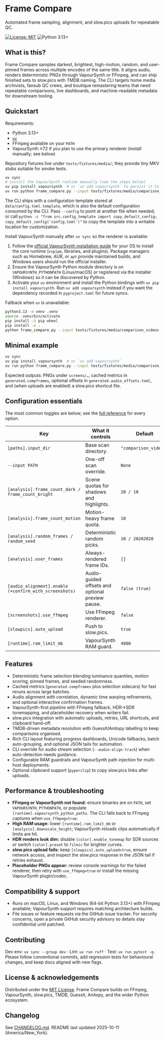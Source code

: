 # Frame Compare

Automated frame sampling, alignment, and slow.pics uploads for repeatable QC.

<!-- tags: frame comparison, ffmpeg, vapoursynth, slow.pics, tmdb, cli -->

[![License: MIT](https://img.shields.io/badge/license-MIT-blue.svg)](LICENSE)
![Python 3.13+](https://img.shields.io/badge/python-3.13+-3776ab.svg)

## What is this?

Frame Compare samples darkest, brightest, high-motion, random, and
user-pinned frames across multiple encodes of the same title. It aligns
audio, renders deterministic PNGs through VapourSynth or FFmpeg, and can
ship finished sets to slow.pics with TMDB naming. The CLI targets home
media archivists, fansub QC crews, and boutique remastering teams that
need repeatable comparisons, live dashboards, and machine-readable
metadata for downstream tooling.

## Quickstart

Requirements:

- Python 3.13+
- [`uv`](https://docs.astral.sh/uv/)
- FFmpeg available on your `PATH`
- VapourSynth ≥72 if you plan to use the primary renderer (install manually; see below)

Repository fixtures live under `tests/fixtures/media/`; they provide
tiny MKV stubs suitable for smoke tests.

```bash
uv sync
# install the VapourSynth runtime manually (see the steps below)
uv pip install vapoursynth  # or `uv add vapoursynth` to persist it to your project
uv run python frame_compare.py --input tests/fixtures/media/comparison_videos
```

The CLI ships with a configuration template stored at `data/config.toml.template`, which is also the default configuration consumed by the CLI. Pass `--config` to point at another file when needed, or call `python -c "from src.config_template import copy_default_config; copy_default_config('config.toml')"` to copy the template into a writable location for customization.

Install VapourSynth manually after `uv sync` so the renderer is available:

1. Follow the [official VapourSynth installation guide](https://www.vapoursynth.com/doc/installation.html) for your OS to install the core runtime (`vspipe`, libraries, and plugins). Package managers such as Homebrew, AUR, or `apt` provide maintained builds, and Windows users should run the official installer.
2. Ensure the VapourSynth Python module directory is on `VAPOURSYNTH_PYTHONPATH` (Linux/macOS) or registered via the installer (Windows) so it can be discovered by Python.
3. Activate your `uv` environment and install the Python bindings with `uv pip install vapoursynth`. Run `uv add vapoursynth` instead if you want the dependency recorded in `pyproject.toml` for future syncs.

Fallback when `uv` is unavailable:

```bash
python3.13 -m venv .venv
source .venv/bin/activate
pip install -U pip wheel
pip install -e .
python frame_compare.py --input tests/fixtures/media/comparison_videos
```

## Minimal example

```bash
uv sync
uv pip install vapoursynth  # or `uv add vapoursynth`
uv run python frame_compare.py --input tests/fixtures/media/comparison_videos
```

Expected outputs: PNGs under `screens/…`, cached metrics in
`generated.compframes`, optional offsets in
`generated.audio_offsets.toml`, and (when uploads are enabled) a
slow.pics shortcut file.

## Configuration essentials

The most common toggles are below; see the
[full reference](docs/README_REFERENCE.md) for every option.

<!-- markdownlint-disable MD013 -->
| Key | What it controls | Default | Example |
| --- | --- | --- | --- |
| `[paths].input_dir` | Base scan directory. | `"comparison_videos"` | `input_dir="comparison_videos"` |
| `--input PATH` | One-off scan override. | `None` | `--input /data/releases` |
| `[analysis].frame_count_dark / frame_count_bright` | Scene quotas for shadows and highlights. | `20 / 10` | `frame_count_dark=12` |
| `[analysis].frame_count_motion` | Motion-heavy frame quota. | `10` | `frame_count_motion=24` |
| `[analysis].random_frames / random_seed` | Deterministic random picks. | `10 / 20202020` | `random_frames=8` |
| `[analysis].user_frames` | Always-rendered frame IDs. | `[]` | `user_frames=[10,200,501]` |
| `[audio_alignment].enable (+confirm_with_screenshots)` | Audio-guided offsets and optional preview pause. | `false (true)` | `enable=true` |
| `[screenshots].use_ffmpeg` | Use FFmpeg renderer. | `false` | `use_ffmpeg=true` |
| `[slowpics].auto_upload` | Push to slow.pics. | `true` | `auto_upload=false` |
| `[runtime].ram_limit_mb` | VapourSynth RAM guard. | `4000` | `ram_limit_mb=4096` |
<!-- markdownlint-restore -->

## Features

- Deterministic frame selection blending luminance quantiles, motion
  scoring, pinned frames, and seeded randomness.
- Cached metrics (`generated.compframes` plus selection sidecars) for
  fast reruns across large batches.
- Audio alignment with correlation, dynamic time warping refinements,
  and optional interactive confirmation frames.
- VapourSynth-first pipeline with FFmpeg fallback, HDR→SDR tonemapping,
  and placeholder recovery when writers fail.
- slow.pics integration with automatic uploads, retries, URL shortcuts,
  and clipboard hand-off.
- TMDB-driven metadata resolution with GuessIt/Anitopy labelling to keep
  comparisons organised.
- Rich CLI layout featuring progress dashboards, Unicode fallbacks,
  batch auto-grouping, and optional JSON tails for automation.
- CLI override for audio stream selection (`--audio-align-track`) when
  auto-detection needs guidance.
- Configurable RAM guardrails and VapourSynth path injection for
  multi-host deployments.
- Optional clipboard support (`pyperclip`) to copy slow.pics links after
  uploads.

## Performance & troubleshooting

- **FFmpeg or VapourSynth not found:** ensure binaries are on `PATH`, set
  `VAPOURSYNTH_PYTHONPATH`, or populate
  `[runtime].vapoursynth_python_paths`. The CLI falls back to FFmpeg
  captures when `use_ffmpeg=true`.
- **High RAM usage:** lower `[runtime].ram_limit_mb` or
  `[analysis].downscale_height`; VapourSynth reloads clips automatically
  if limits are hit.
- **HDR renders look dim:** disable `[color].enable_tonemap` for SDR
  sources or switch `[color].preset` to `filmic` for brighter curves.
- **slow.pics upload fails:** keep `[slowpics].auto_upload=true`, ensure
  network access, and inspect the slow.pics response in the JSON tail if
  retries exhaust.
- **Placeholder PNGs appear:** review console warnings for the failed
  renderer, then retry with `use_ffmpeg=true` or install the missing
  VapourSynth plugin/codec.

## Compatibility & support

- Runs on macOS, Linux, and Windows (64-bit Python 3.13+) with FFmpeg
  available; VapourSynth support requires matching architecture builds.
- File issues or feature requests via the GitHub issue tracker. For
  security concerns, open a private GitHub security advisory so details
  stay confidential until patched.

## Contributing

Dev env: `uv sync --group dev` · Lint: `uv run ruff` · Test: `uv run pytest -q`.
Please follow conventional commits, add regression tests for behavioural
changes, and keep docs aligned with new flags.

## License & acknowledgements

Distributed under the [MIT License](LICENSE). Frame Compare builds on
FFmpeg, VapourSynth, slow.pics, TMDB, GuessIt, Anitopy, and the wider
Python ecosystem.

## Changelog

See [CHANGELOG.md](CHANGELOG.md). README last updated 2025-10-11
(America/New_York).
